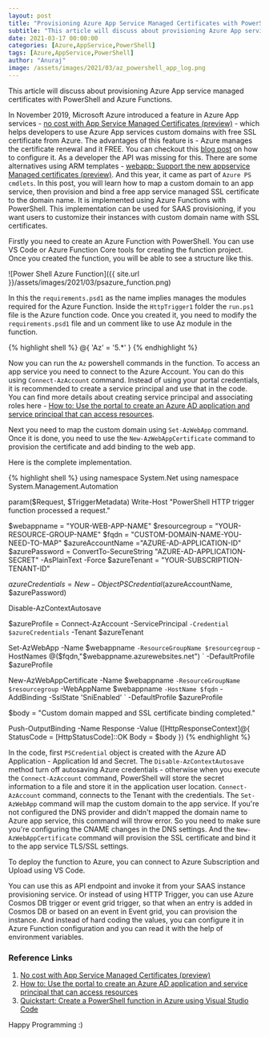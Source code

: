 ```yaml
---
layout: post
title: "Provisioning Azure App Service Managed Certificates with PowerShell"
subtitle: "This article will discuss about provisioning Azure App service managed certificates with PowerShell and Azure Functions."
date: 2021-03-17 00:00:00
categories: [Azure,AppService,PowerShell]
tags: [Azure,AppService,PowerShell]
author: "Anuraj"
image: /assets/images/2021/03/az_powershell_app_log.png
---
```

This article will discuss about provisioning Azure App service managed certificates with PowerShell and Azure Functions.

In November 2019, Microsoft Azure introduced a feature in Azure App services - [no cost with App Service Managed Certificates (preview)](https://azure.microsoft.com/en-in/updates/secure-your-custom-domains-at-no-cost-with-app-service-managed-certificates-preview?WT.mc_id=AZ-MVP-5002040) - which helps developers to use Azure App services custom domains with free SSL certificate from Azure. The advantages of this feature is - Azure manages the certificate renewal and it FREE. You can checkout this [blog post](https://dotnetthoughts.net/appservice-managed-ssl-certificates-for-azure-webapps/) on how to configure it. As a developer the API was missing for this. There are some alternatives using ARM templates - [webapp: Support the new appservice Managed certificates (preview)](https://github.com/Azure/azure-powershell/issues/10518). And this year, it came as part of `Azure PS cmdlets`. In this post, you will learn how to map a custom domain to an app service, then provision and bind a free app service managed SSL certificate to the domain name. It is implemented using Azure Functions with PowerShell. This implementation can be used for SAAS provisioning, if you want users to customize their instances with custom domain name with SSL certificates.

Firstly you need to create an Azure Function with PowerShell. You can use VS Code or Azure Function Core tools for creating the function project. Once you created the function, you will be able to see a structure like this.

![Power Shell Azure Function]({{ site.url }}/assets/images/2021/03/psazure_function.png)

In this the `requirements.psd1` as the name implies manages the modules required for the Azure Function. Inside the `HttpTrigger1` folder the `run.ps1` file is the Azure function code. Once you created it, you need to modify the `requirements.psd1` file and un comment like to use Az module in the function.

{% highlight shell %}
@{
    'Az' = '5.*'
}
{% endhighlight %}

Now you can run the `Az` powershell commands in the function. To access an app service you need to connect to the Azure Account. You can do this using `Connect-AzAccount` command. Instead of using your portal credentials, it is recommended to create a service principal and use that in the code. You can find more details about creating service principal and associating roles here - [How to: Use the portal to create an Azure AD application and service principal that can access resources](https://docs.microsoft.com/en-us/azure/active-directory/develop/howto-create-service-principal-portal?WT.mc_id=AZ-MVP-5002040).

Next you need to map the custom domain using `Set-AzWebApp` command. Once it is done, you need to use the `New-AzWebAppCertificate` command to provision the certificate and add binding to the web app.

Here is the complete implementation.

{% highlight shell %}
using namespace System.Net
using namespace System.Management.Automation

param($Request, $TriggerMetadata)
Write-Host "PowerShell HTTP trigger function processed a request."

$webappname = "YOUR-WEB-APP-NAME"
$resourcegroup = "YOUR-RESOURCE-GROUP-NAME"
$fqdn = "CUSTOM-DOMAIN-NAME-YOU-NEED-TO-MAP"
$azureAccountName ="AZURE-AD-APPLICATION-ID"
$azurePassword = ConvertTo-SecureString "AZURE-AD-APPLICATION-SECRET" -AsPlainText -Force
$azureTenant = "YOUR-SUBSCRIPTION-TENANT-ID"

$azureCredentials = New-Object PSCredential($azureAccountName, $azurePassword)

Disable-AzContextAutosave

$azureProfile = Connect-AzAccount -ServicePrincipal `
    -Credential $azureCredentials `
    -Tenant $azureTenant

Set-AzWebApp -Name $webappname `
    -ResourceGroupName $resourcegroup `
    -HostNames @($fqdn,"$webappname.azurewebsites.net") `
    -DefaultProfile $azureProfile

New-AzWebAppCertificate -Name $webappname `
    -ResourceGroupName $resourcegroup `
    -WebAppName $webappname `
    -HostName $fqdn `
    -AddBinding -SslState 'SniEnabled' `
    -DefaultProfile $azureProfile

$body = "Custom domain mapped and SSL certificate binding completed."

Push-OutputBinding -Name Response -Value ([HttpResponseContext]@{
    StatusCode = [HttpStatusCode]::OK
    Body = $body
})
{% endhighlight %}

In the code, first `PSCredential` object is created with the Azure AD Application - Application Id and Secret. The `Disable-AzContextAutosave` method turn off autosaving Azure credentials - otherwise when you execute the `Connect-AzAccount` command, PowerShell will store the secret information to a file and store it in the application user location. `Connect-AzAccount` command, connects to the Tenant with the credentials. The `Set-AzWebApp` command will map the custom domain to the app service. If you're not configured the DNS provider and didn't mapped the domain name to Azure app service, this command will throw error. So you need to make sure you're configuring the CNAME changes in the DNS settings. And the `New-AzWebAppCertificate` command will provision the SSL certificate and bind it to the app service TLS/SSL settings.

To deploy the function to Azure, you can connect to Azure Subscription and Upload using VS Code.

You can use this as API endpoint and invoke it from your SAAS instance provisioning service. Or instead of using HTTP Trigger, you can use Azure Cosmos DB trigger or event grid trigger, so that when an entry is added in Cosmos DB or based on an event in Event grid, you can provision the instance. And instead of hard coding the values, you can configure it in Azure Function configuration and you can read it with the help of environment variables.

### Reference Links

1. [No cost with App Service Managed Certificates (preview)](https://azure.microsoft.com/en-in/updates/secure-your-custom-domains-at-no-cost-with-app-service-managed-certificates-preview?WT.mc_id=AZ-MVP-5002040)
2. [How to: Use the portal to create an Azure AD application and service principal that can access resources](https://docs.microsoft.com/en-us/azure/active-directory/develop/howto-create-service-principal-portal?WT.mc_id=AZ-MVP-5002040)
3. [Quickstart: Create a PowerShell function in Azure using Visual Studio Code](https://docs.microsoft.com/en-us/azure/azure-functions/create-first-function-vs-code-powershell?WT.mc_id=AZ-MVP-5002040)

Happy Programming :)